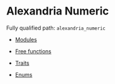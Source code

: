 # Alexandria Numeric

Fully qualified path: `alexandria_numeric`

- [Modules](./modules.md)

- [Free functions](./free_functions.md)

- [Traits](./traits.md)

- [Enums](./enums.md)
